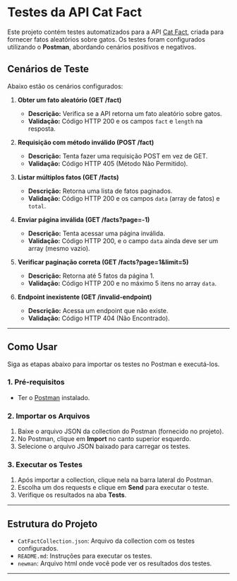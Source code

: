 # **Testes da API Cat Fact**

Este projeto contém testes automatizados para a API [Cat Fact](https://catfact.ninja), criada para fornecer fatos aleatórios sobre gatos. Os testes foram configurados utilizando o **Postman**, abordando cenários positivos e negativos.

## **Cenários de Teste**
Abaixo estão os cenários configurados:

1. **Obter um fato aleatório (GET /fact)**  
   - **Descrição:** Verifica se a API retorna um fato aleatório sobre gatos.  
   - **Validação:** Código HTTP 200 e os campos `fact` e `length` na resposta.

2. **Requisição com método inválido (POST /fact)**  
   - **Descrição:** Tenta fazer uma requisição POST em vez de GET.  
   - **Validação:** Código HTTP 405 (Método Não Permitido).  

3. **Listar múltiplos fatos (GET /facts)**  
   - **Descrição:** Retorna uma lista de fatos paginados.  
   - **Validação:** Código HTTP 200 e os campos `data` (array de fatos) e `total`.

4. **Enviar página inválida (GET /facts?page=-1)**  
   - **Descrição:** Tenta acessar uma página inválida.  
   - **Validação:** Código HTTP 200, e o campo `data` ainda deve ser um array (mesmo vazio).  

5. **Verificar paginação correta (GET /facts?page=1&limit=5)**  
   - **Descrição:** Retorna até 5 fatos da página 1.  
   - **Validação:** Código HTTP 200 e no máximo 5 itens no array `data`.

6. **Endpoint inexistente (GET /invalid-endpoint)**  
   - **Descrição:** Acessa um endpoint que não existe.  
   - **Validação:** Código HTTP 404 (Não Encontrado).

---

## **Como Usar**
Siga as etapas abaixo para importar os testes no Postman e executá-los.

### **1. Pré-requisitos**
- Ter o [Postman](https://www.postman.com/downloads/) instalado.

### **2. Importar os Arquivos**
1. Baixe o arquivo JSON da collection do Postman (fornecido no projeto).  
2. No Postman, clique em **Import** no canto superior esquerdo.  
3. Selecione o arquivo JSON baixado para carregar os testes.

### **3. Executar os Testes**
1. Após importar a collection, clique nela na barra lateral do Postman.  
2. Escolha um dos requests e clique em **Send** para executar o teste.  
3. Verifique os resultados na aba **Tests**.

---

## **Estrutura do Projeto**
- `CatFactCollection.json`: Arquivo da collection com os testes configurados.
- `README.md`: Instruções para executar os testes.
- `newman`: Arquivo html onde você pode ver os resultados dos testes.

---
